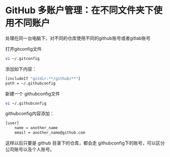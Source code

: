 # GitHub 多账户管理：在不同文件夹下使用不同账户

处理在同一台电脑下，对不同的仓库使用不同的github账号或者gitlab账号

打开gitconfig文件

```bash
vi ~/.gitconfig
```



添加如下内容：

```bash
[includeIf "gitdir:**/github/**"]
path = ~/.githubconfig
```



新建一个 githubconfig文件

```bash
vi ~/.githubconfig
```



githubconfig内容添加：

```bash
[user]
	name = another_name
	email = another_name@github.com
```



这样以后只要是 github 目录下的仓库，都会走 githubconfig下的账号，可以区分公司账号以及个人账号。

